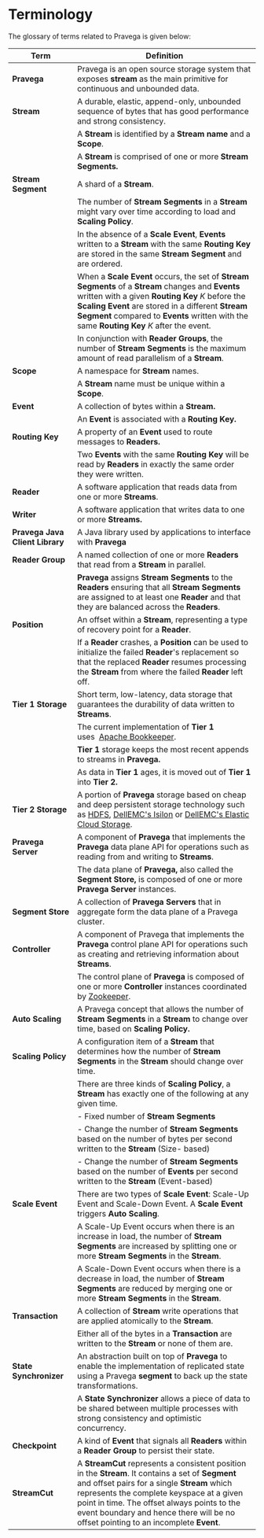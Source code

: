 <!--
Copyright The Pravega Authors.

Licensed under the Apache License, Version 2.0 (the "License");
you may not use this file except in compliance with the License.
You may obtain a copy of the License at

    http://www.apache.org/licenses/LICENSE-2.0

Unless required by applicable law or agreed to in writing, software
distributed under the License is distributed on an "AS IS" BASIS,
WITHOUT WARRANTIES OR CONDITIONS OF ANY KIND, either express or implied.
See the License for the specific language governing permissions and
limitations under the License.
-->
# Terminology

The glossary of terms related to Pravega is given below:

| **Term**                        | **Definition**                                                                                                                                            |
|---------------------------------|-----------------------------------------------------------------------------------------------------------------------------------------------------------|
| **Pravega**                     | Pravega is an open source storage system that exposes **stream** as the main primitive for continuous and unbounded data.                                                                                    |
| **Stream**                      | A durable, elastic, append-only, unbounded sequence of bytes that has good performance and strong consistency.                                                                                                |
|                                 | A **Stream** is identified by a **Stream name** and a **Scope**.                                                                                                         |
|                                 | A **Stream** is comprised of one or more **Stream Segments.**                                                                                             |
| **Stream Segment**              | A shard of a **Stream**.                                                                                                                                  |
|                                 | The number of **Stream Segments** in a **Stream** might vary over time according to load and **Scaling Policy**.                                          |
|                                 | In the absence of a **Scale Event**, **Events** written to a **Stream** with the same **Routing Key** are stored in the same **Stream Segment** and are ordered.                                                                                                                                                           |
|                                 | When a **Scale Event** occurs, the set of **Stream Segments** of a **Stream** changes and **Events** written with a given **Routing Key** *K* before the **Scaling Event** are stored in a different **Stream Segment** compared to **Events** written with the same **Routing Key** *K* after the event.                                                                                                                                                          |
|                                 | In conjunction with **Reader Groups**, the number of **Stream Segments** is the maximum amount of read parallelism of a **Stream**.                                                                                                                                                         |
| **Scope**                       | A namespace for **Stream** names.                                                                                                                         |
|                                 | A **Stream** name must be unique within a **Scope**.                                                                                                                                                          |
| **Event**                       | A collection of bytes within a **Stream.**                                                                                                                |
|                                 | An **Event** is associated with a **Routing Key.**                                                                                                                                                          |
| **Routing Key**                 | A property of an **Event** used to route messages to **Readers.**                                                                                         |
|                                 | Two **Events** with the same **Routing Key** will be read by **Readers** in exactly the same order they were written.                                                                                                                                                          |
| **Reader**                      | A software application that reads data from one or more **Streams**.                                                                                      |
| **Writer**                      | A software application that writes data to one or more **Streams.**                                                                                       |
| **Pravega Java Client Library** | A Java library used by applications to interface with **Pravega**                                                                                        |
| **Reader Group**                | A named collection of one or more **Readers** that read from a **Stream** in parallel.                                                                    |
|                                 | **Pravega** assigns **Stream Segments** to the **Readers** ensuring that all **Stream Segments** are assigned to at least one **Reader** and that they are balanced across the **Readers**.                                                                                                                                                          |
| **Position**                    | An offset within a **Stream**, representing a type of recovery point for a **Reader**.                                                                    |
|                                 | If a **Reader** crashes, a **Position** can be used to initialize the failed **Reader**'s replacement so that the replaced **Reader** resumes processing the **Stream** from where the failed **Reader** left off.                                                                                                                                                          |
| **Tier 1 Storage**              | Short term, low-latency, data storage that guarantees the durability of data written to **Streams**.                                                      |
|                                 | The current implementation of **Tier 1** uses  [Apache Bookkeeper](http://bookkeeper.apache.org/).                                                                                                                                                          |
|                                 | **Tier 1** storage keeps the most recent appends to streams in **Pravega.**                                                                                                                                                          |
|                                 | As data in **Tier 1** ages, it is moved out of **Tier 1** into **Tier 2.**                                                                                                                                                          |
| **Tier 2 Storage**              | A portion of **Pravega** storage based on cheap and deep persistent storage technology such as [HDFS](https://hadoop.apache.org/docs/r1.2.1/hdfs_design.html), [DellEMC's Isilon](https://www.dellemc.com/en-us/storage/isilon/index.htm#collapse) or [DellEMC's Elastic Cloud Storage](https://www.dellemc.com/en-us/storage/ecs/index.htm#collapse). |
| **Pravega Server**              | A component of **Pravega** that implements the **Pravega** data plane API for operations such as reading from and writing to **Streams**.         |
|                                 | The data plane of **Pravega,** also called the **Segment Store,** is composed of one or more **Pravega Server** instances.                                                                                                                                                          |
| **Segment Store**               | A collection of **Pravega Servers** that in aggregate form the data plane of a Pravega cluster.                                                               |
| **Controller**                  | A component of Pravega that implements the **Pravega** control plane API for operations such as creating and retrieving information about **Streams**.    |
|                                 | The control plane of **Pravega** is composed of one or more **Controller** instances coordinated by [Zookeeper](https://zookeeper.apache.org/).                                                                                                                                                          |
| **Auto Scaling**                | A Pravega concept that allows the number of **Stream Segments** in a **Stream** to change over time, based on **Scaling Policy.**                         |
| **Scaling Policy**              | A configuration item of a **Stream** that determines how the number of **Stream Segments** in the **Stream** should change over time.                     |
|                                 | There are three kinds of **Scaling Policy**, a **Stream** has exactly one of the following at any given time.                                                                                                                                                          |
|                                 | - Fixed number of **Stream Segments**                                                                                                                                                        |
|                                 | - Change the number of **Stream Segments** based on the number of bytes per second written to the **Stream** (Size- based)                                                                                                                                                       |
|                                 | - Change the number of **Stream Segments** based on the number of **Events** per second written to the **Stream** (Event-based)                                                                                                                                                        |
| **Scale Event**                 | There are two types of **Scale Event**: Scale-Up Event and Scale-Down Event. A **Scale Event** triggers **Auto Scaling**.                                     |
|                                 | A Scale-Up Event occurs when there is an increase in load, the number of **Stream Segments** are increased by splitting one or more **Stream Segments** in the **Stream**.                                                                                                                                                           |
|                                 | A Scale-Down Event occurs when there is a decrease in load, the number of  **Stream Segments** are reduced by merging one or more **Stream Segments** in the **Stream**.                                                                                                                                                          |
| **Transaction**                 | A collection of **Stream** write operations that are applied atomically to the **Stream**.                                                                |
|                                 | Either all of the bytes in a **Transaction** are written to the **Stream** or none of them are.                                                                                                                                                          |
| **State Synchronizer**          | An abstraction built on top of **Pravega** to enable the implementation of replicated state using a Pravega **segment** to back up the state transformations.     |
|                                 | A **State Synchronizer** allows a piece of data to be shared between multiple processes with strong consistency and optimistic concurrency.                                                                                                                                                          |
| **Checkpoint**                  | A kind of **Event** that signals all **Readers** within a **Reader Group** to persist their state.                                                        |
| **StreamCut**                   | A **StreamCut** represents a consistent position in the **Stream**. It contains a set of **Segment** and offset pairs for a single **Stream** which represents the complete keyspace at a given point in time. The offset always points to the event boundary and hence there will be no offset pointing to an incomplete **Event**. |
